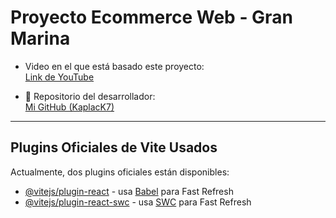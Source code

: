 # Proyecto Ecommerce Web - Gran Marina

- Video en el que está basado este proyecto:  
  [Link de YouTube](https://www.youtube.com/channel/UC1H-a1MKEFXRiFlGNLcy7gQ)

- 🔗 Repositorio del desarrollador:  
  [Mi GitHub (KaplacK7)](https://github.com/KaplacK7)

---

## Plugins Oficiales de Vite Usados

Actualmente, dos plugins oficiales están disponibles:

- [@vitejs/plugin-react](https://github.com/vitejs/vite-plugin-react/blob/main/packages/plugin-react/README.md) - usa [Babel](https://babeljs.io/) para Fast Refresh
- [@vitejs/plugin-react-swc](https://github.com/vitejs/vite-plugin-react-swc) - usa [SWC](https://swc.rs/) para Fast Refresh
